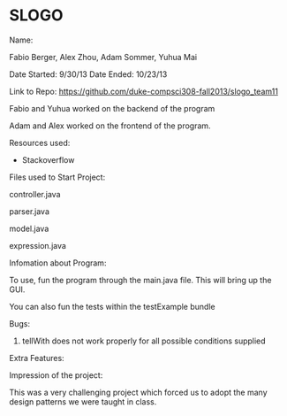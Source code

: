 SLOGO
=========

Name: 
	 
Fabio Berger, Alex Zhou, Adam Sommer, Yuhua Mai

Date Started: 9/30/13
Date Ended: 10/23/13

Link to Repo: https://github.com/duke-compsci308-fall2013/slogo_team11

Fabio and Yuhua worked on the backend of the program

Adam and Alex worked on the frontend of the program. 

Resources used:

- Stackoverflow

Files used to Start Project:

controller.java

parser.java

model.java

expression.java

Infomation about Program: 

To use, fun the program through the main.java file. This will bring up the GUI.

You can also fun the tests within the testExample bundle

Bugs:
 
1. tellWith does not work properly for all possible conditions supplied

Extra Features:

Impression of the project:

This was a very challenging project which forced us to adopt the many design patterns we were taught in class. 
